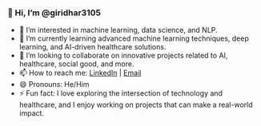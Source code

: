 ### 👋 Hi, I’m @giridhar3105
- 👀 I’m interested in machine learning, data science, and NLP.
- 🌱 I’m currently learning advanced machine learning techniques, deep learning, and AI-driven healthcare solutions.
- 💞️ I’m looking to collaborate on innovative projects related to AI, healthcare, social good, and more.
- 📫 How to reach me: [LinkedIn](https://www.linkedin.com/in/giridhar3105/) | [Email](mailto:your.email@example.com)
- 😄 Pronouns: He/Him
- ⚡ Fun fact: I love exploring the intersection of technology and healthcare, and I enjoy working on projects that can make a real-world impact.
